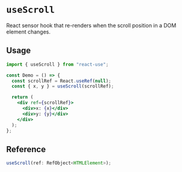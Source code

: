# `useScroll`

React sensor hook that re-renders when the scroll position in a DOM element changes.

## Usage

```jsx
import { useScroll } from "react-use";

const Demo = () => {
  const scrollRef = React.useRef(null);
  const { x, y } = useScroll(scrollRef);

  return (
    <div ref={scrollRef}>
      <div>x: {x}</div>
      <div>y: {y}</div>
    </div>
  );
};
```

## Reference

```ts
useScroll(ref: RefObject<HTMLElement>);
```
